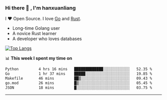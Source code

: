 ### Hi there 👋 , I'm hanxuanliang

<!--
**hanxuanliang/hanxuanliang** is a ✨ _special_ ✨ repository because its `README.md` (this file) appears on your GitHub profile.

Here are some ideas to get you started:

- 🔭 I’m currently working on ...
- 🌱 I’m currently learning ...
- 👯 I’m looking to collaborate on ...
- 🤔 I’m looking for help with ...
- 💬 Ask me about ...
- 📫 How to reach me: ...
- 😄 Pronouns: ...
- ⚡ Fun fact: ...
-->
I ❤ Open Source. I love [Go](https://golang.org) and [Rust](https://www.rust-lang.org/zh-CN/).

* Long-time Golang user
* A novice Rust learner
* A developer who loves databases

[![Top Langs](https://github-readme-stats.vercel.app/api?username=hanxuanliang&show_icons=true&count_private=true&line_height=40)](https://github.com/anuraghazra/github-readme-stats)

📊 **This week I spent my time on**
<!--START_SECTION:waka-->

```txt
Python         4 hrs 16 mins   █████████████░░░░░░░░░░░░   52.35 %
Go             1 hr 37 mins    █████░░░░░░░░░░░░░░░░░░░░   19.85 %
Makefile       46 mins         ██▒░░░░░░░░░░░░░░░░░░░░░░   09.43 %
go.mod         26 mins         █▒░░░░░░░░░░░░░░░░░░░░░░░   05.45 %
JSON           18 mins         █░░░░░░░░░░░░░░░░░░░░░░░░   03.75 %
```

<!--END_SECTION:waka-->

***
